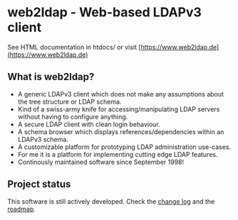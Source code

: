 web2ldap - Web-based LDAPv3 client
==================================

See HTML documentation in htdocs/ or visit
[https://www.web2ldap.de](https://www.web2ldap.de)

What is web2ldap?
-----------------

  * A generic LDAPv3 client which does not make any assumptions
    about the tree structure or LDAP schema.
  * Kind of a swiss-army knife for accessing/manipulating
    LDAP servers without having to configure anything.
  * A secure LDAP client with clean login behaviour.
  * A schema browser which displays references/dependencies
    within an LDAPv3 schema.
  * A customizable platform for prototyping LDAP administration use-cases.
  * For me it is a platform for implementing cutting edge LDAP features.
  * Continously maintained software since September 1998!

Project status
--------------

This software is still actively developed.
Check the [change log](https://www.web2ldap.de/changes.html) and the
[roadmap](https://www.web2ldap.de/roadmap.html).
